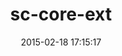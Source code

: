 ---
layout: post
title:  "sc-core-ext"
repo:   "sinisterchipmunk/sc-core-ext"
date:   2015-02-18 17:15:17
gemurl: http://github.com/sinisterchipmunk/sc-core-ext
---